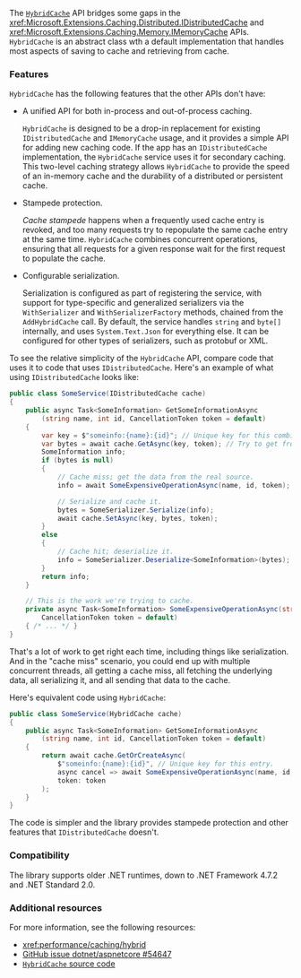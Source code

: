 The [`HybridCache`](https://source.dot.net/#Microsoft.Extensions.Caching.Hybrid/Runtime/HybridCache.cs,8c0fe94693d1ac8d) API bridges some gaps in the <xref:Microsoft.Extensions.Caching.Distributed.IDistributedCache> and <xref:Microsoft.Extensions.Caching.Memory.IMemoryCache> APIs. `HybridCache` is an abstract class wth a default implementation that handles most aspects of saving to cache and retrieving from cache.

### Features

`HybridCache` has the following features that the other APIs don't have:

* A unified API for both in-process and out-of-process caching.

  `HybridCache` is designed to be a drop-in replacement for existing `IDistributedCache` and `IMemoryCache` usage, and it provides a 
simple API for adding new caching code. If the app has an `IDistributedCache` implementation, the `HybridCache` service uses it for secondary caching. This two-level caching strategy allows `HybridCache` to provide the speed of an in-memory cache and the durability of a distributed or persistent cache.

* Stampede protection.

  *Cache stampede* happens when a frequently used cache entry is revoked, and too many requests try to repopulate the same cache entry at the same time. `HybridCache` combines concurrent operations, ensuring that all requests for a given response wait for the first request to populate the cache.

* Configurable serialization.

  Serialization is configured as part of registering the service, with support for type-specific and generalized serializers via the `WithSerializer` and `WithSerializerFactory` methods, chained from the `AddHybridCache` call. By default, the service handles `string` and `byte[]` internally, and uses `System.Text.Json` for everything else. It can be configured for other types of serializers, such as protobuf or XML.

To see the relative simplicity of the `HybridCache` API, compare code that uses it to code that uses `IDistributedCache`. Here's an example of what using `IDistributedCache` looks like:

```csharp
public class SomeService(IDistributedCache cache)
{
    public async Task<SomeInformation> GetSomeInformationAsync
        (string name, int id, CancellationToken token = default)
    {
        var key = $"someinfo:{name}:{id}"; // Unique key for this combination.
        var bytes = await cache.GetAsync(key, token); // Try to get from cache.
        SomeInformation info;
        if (bytes is null)
        {
            // Cache miss; get the data from the real source.
            info = await SomeExpensiveOperationAsync(name, id, token);

            // Serialize and cache it.
            bytes = SomeSerializer.Serialize(info);
            await cache.SetAsync(key, bytes, token);
        }
        else
        {
            // Cache hit; deserialize it.
            info = SomeSerializer.Deserialize<SomeInformation>(bytes);
        }
        return info;
    }

    // This is the work we're trying to cache.
    private async Task<SomeInformation> SomeExpensiveOperationAsync(string name, int id,
        CancellationToken token = default)
    { /* ... */ }
}
```

That's a lot of work to get right each time, including things like serialization. And in the "cache miss" scenario, you could end up with multiple concurrent threads, all getting a cache miss, all fetching the underlying data, all serializing it, and all sending that data to the cache.

Here's equivalent code using `HybridCache`:

```csharp
public class SomeService(HybridCache cache)
{
    public async Task<SomeInformation> GetSomeInformationAsync
        (string name, int id, CancellationToken token = default)
    {
        return await cache.GetOrCreateAsync(
            $"someinfo:{name}:{id}", // Unique key for this entry.
            async cancel => await SomeExpensiveOperationAsync(name, id, cancel),
            token: token
        );
    }
}
```

The code is simpler and the library provides stampede protection and other features that `IDistributedCache` doesn't.

### Compatibility

The library supports older .NET runtimes, down to .NET Framework 4.7.2 and .NET Standard 2.0.

### Additional resources

For more information, see the following resources:

* <xref:performance/caching/hybrid>
* [GitHub issue dotnet/aspnetcore #54647](https://github.com/dotnet/aspnetcore/issues/54647)
* [`HybridCache` source code](https://source.dot.net/#Microsoft.Extensions.Caching.Hybrid/Runtime/HybridCache.cs,8c0fe94693d1ac8d)
